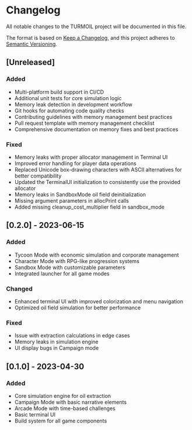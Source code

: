 # Changelog

All notable changes to the TURMOIL project will be documented in this file.

The format is based on [Keep a Changelog](https://keepachangelog.com/en/1.0.0/),
and this project adheres to [Semantic Versioning](https://semver.org/spec/v2.0.0.html).

## [Unreleased]

### Added
- Multi-platform build support in CI/CD
- Additional unit tests for core simulation logic
- Memory leak detection in development workflow
- Git hooks for automating code quality checks
- Contributing guidelines with memory management best practices
- Pull request template with memory management checklist
- Comprehensive documentation on memory fixes and best practices

### Fixed
- Memory leaks with proper allocator management in Terminal UI
- Improved error handling for player data operations
- Replaced Unicode box-drawing characters with ASCII alternatives for better compatibility
- Updated the TerminalUI initialization to consistently use the provided allocator
- Memory leaks in SandboxMode oil field deinitialization
- Missing argument parameters in allocPrint calls
- Added missing cleanup_cost_multiplier field in sandbox_mode

## [0.2.0] - 2023-06-15

### Added
- Tycoon Mode with economic simulation and corporate management
- Character Mode with RPG-like progression systems
- Sandbox Mode with customizable parameters
- Integrated launcher for all game modes

### Changed
- Enhanced terminal UI with improved colorization and menu navigation
- Optimized oil field simulation for better performance

### Fixed
- Issue with extraction calculations in edge cases
- Memory leaks in simulation engine
- UI display bugs in Campaign mode

## [0.1.0] - 2023-04-30

### Added
- Core simulation engine for oil extraction
- Campaign Mode with basic narrative elements
- Arcade Mode with time-based challenges
- Basic terminal UI
- Build system for all game components 